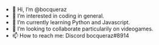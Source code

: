 - 👋 Hi, I’m @bocqueraz
- 👀 I’m interested in coding in general.
- 🌱 I’m currently learning Python and Javascript.
- 💞️ I’m looking to collaborate particularily on videogames.
- 📫 How to reach me: Discord bocqueraz#8914

<!---
bocqueraz/bocqueraz is a ✨ special ✨ repository because its `README.md` (this file) appears on your GitHub profile.
You can click the Preview link to take a look at your changes.
--->
